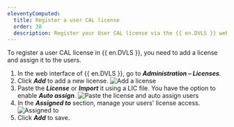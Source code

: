 ```yaml
---
eleventyComputed:
  title: Register a user CAL license
  order: 30
  description: Register your User CAL license via the {{ en.DVLS }} web interface.
---
```

To register a user CAL license in {{ en.DVLS }}, you need to add a license and assign it to the users.

1. In the web interface of {{ en.DVLS }}, go to ***Administration – Licenses***.
1. Click ***Add*** to add a new license.
![Add a license](https://cdnweb.devolutions.net/docs/DVLS2009_2024_1.png)
1. Paste the ***License*** or ***Import*** it using a LIC file. You have the option to enable ***Auto assign***.
![Paste the license and auto assign users](https://cdnweb.devolutions.net/docs/DVLS2010_2024_1.png)
1. In the ***Assigned to*** section, manage your users' license access.
![Assigned to](https://cdnweb.devolutions.net/docs/DVLS2011_2024_1.png)
1. Click ***Add*** to save.